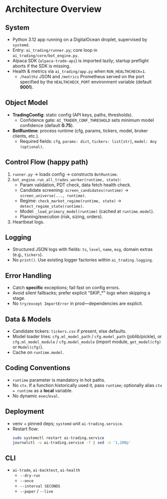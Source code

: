 # Architecture Overview

## System
- Python 3.12 app running on a DigitalOcean droplet, supervised by `systemd`.
- Entry: `ai_trading/runner.py`; core loop in `ai_trading/core/bot_engine.py`.
- Alpaca SDK (`alpaca-trade-api`) is imported lazily; startup preflight aborts if the SDK is missing.
- Health & metrics via `ai_trading/app.py` when `RUN_HEALTHCHECK=1`.
  - `/healthz` JSON and `/metrics` Prometheus served on the port specified by the `HEALTHCHECK_PORT` environment variable (default **9001**).

## Object Model
 - **TradingConfig**: static config (API keys, paths, thresholds).
   - Confidence gate: `AI_TRADER_CONF_THRESHOLD` sets minimum model confidence (default **0.75**).
 - **BotRuntime**: process runtime (cfg, params, tickers, model, broker clients, etc.).
   - Required fields: `cfg`, `params: dict`, `tickers: list[str]`, `model: Any (optional)`.

## Control Flow (happy path)
1. `runner.py` → loads config → constructs `BotRuntime`.
2. `bot_engine.run_all_trades_worker(runtime, state)`:
   - Param validation, PDT check, data fetch health check.
   - Candidate screening: `screen_candidates(runtime)` → `screen_universe(..., runtime)`.
   - Regime: `check_market_regime(runtime, state)` → `detect_regime_state(runtime)`.
   - Model: `_load_primary_model(runtime)` (cached at `runtime.model`).
   - Planning/execution (risk, sizing, orders).
3. Heartbeat logs.

## Logging
- Structured JSON logs with fields: `ts`, `level`, `name`, `msg`, domain extras (e.g., `tickers`).
- No `print()`. Use existing logger factories within `ai_trading.logging`.

## Error Handling
- Catch **specific** exceptions; fail fast on config errors.
- Avoid silent fallbacks; prefer explicit “SKIP_*” logs when skipping a stage.
- No `try/except ImportError` in prod—dependencies are explicit.

## Data & Models
- Candidate tickers: `tickers.csv` if present, else defaults.
- Model loader tries: `cfg.ml_model_path` / `cfg.model_path` (joblib/pickle), or `cfg.ml_model_module` / `cfg.model_module` (import module, `get_model(cfg)` or `Model(cfg)`).
- Cache on `runtime.model`.

## Coding Conventions
- `runtime` parameter is mandatory in hot paths.
- No `ctx`. If a function historically used it, pass `runtime`; optionally alias `ctx = runtime` as a **local** variable.
- No dynamic `exec`/`eval`.

## Deployment
- venv + pinned deps; `systemd` unit `ai-trading.service`.
- Restart flow:
  ```bash
  sudo systemctl restart ai-trading.service
  journalctl -u ai-trading.service -f | sed -n '1,200p'
  ```

## CLI
- `ai-trade`, `ai-backtest`, `ai-health`
  - `--dry-run`
  - `--once`
  - `--interval SECONDS`
  - `--paper` / `--live`
